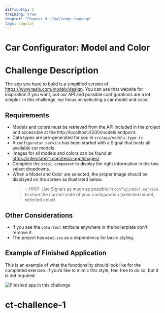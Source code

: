 ```yaml
---
difficulty: 2
training: true
chapter: "Chapter 9: Challenge roundup"
tags: angular
---
```


# Car Configurator: Model and Color

# Challenge Description

The app you have to build is a simplified version of https://www.tesla.com/modelx/design.
You can use that website for inspiration if you want, but our API and possible configurations are a lot simpler.
In this challenge, we focus on selecting a car model and color.

## Requirements

- Models and colors must be retrieved from the API included in the project and accessible at the http://localhost:4200/models endpoint.
- Data types are pre-generated for you in `src/app/models.type.ts`
- A `configurator.service` has been started with a Signal that holds all available car models.
- Images for all models and colors can be found at https://interstate21.com/tesla-app/images/
- Complete the `step1.component` to display the right information in the two select dropdowns.
- When a Model and Color are selected, the proper image should be displayed on the screen as illustrated below.
  > 💡 HINT: Use Signals as much as possible in `configurator.service` to store the current state of your configuration (selected model, selected color)

## Other Considerations

- If you see the `data-test` attribute anywhere in the boilerplate don't remove it.
- The project has `mini.css` as a dependency for basic styling.

## Example of Finished Application

This is an example of what the functionality should look like for the completed exercise. If you’d like to mimic this style, feel free to do so, but it is not required.

![Finished app in this challenge](https://images.certificates.dev/roundup-1-screenshot.gif)
# ct-challence-1
